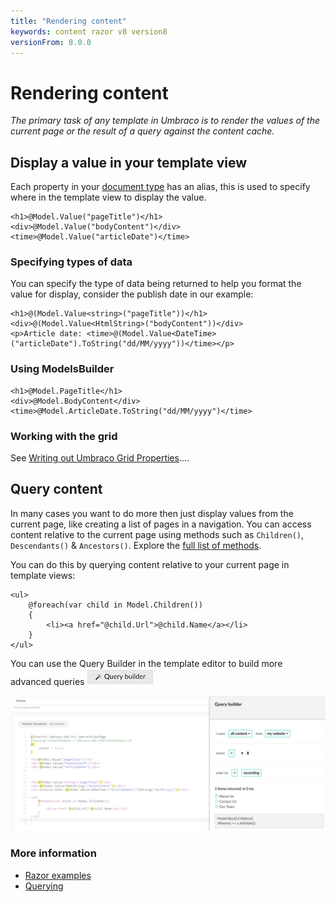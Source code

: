 ```yaml
---
title: "Rendering content"
keywords: content razor v8 version8
versionFrom: 8.0.0
---
```

# Rendering content

_The primary task of any template in Umbraco is to render the values of the current page or the result of a query against the content cache._

## Display a value in your template view

Each property in your [document type](../../Data/Defining-content/index.md#what-is-a-document-type) has an alias, this is used to specify where in the template view to display the value.

    <h1>@Model.Value("pageTitle")</h1>
    <div>@Model.Value("bodyContent")</div>
    <time>@Model.Value("articleDate")</time>

### Specifying types of data

You can specify the type of data being returned to help you format the value for display, consider the publish date in our example:

    <h1>@(Model.Value<string>("pageTitle"))</h1>
    <div>@(Model.Value<HtmlString>("bodyContent"))</div>
    <p>Article date: <time>@(Model.Value<DateTime>("articleDate").ToString("dd/MM/yyyy"))</time></p>

### Using ModelsBuilder

	<h1>@Model.PageTitle</h1>
	<div>@Model.BodyContent</div>
	<time>@Model.ArticleDate.ToString("dd/MM/yyyy")</time>

### Working with the grid

See [Writing out Umbraco Grid Properties](../../Backoffice/Property-Editors/Built-in-Property-Editors/Grid-Layout/Render-Grid-In-Template.md#render-grid-in-template)....


## Query content
In many cases you want to do more then just display values from the current page, like creating a list of pages in a navigation. You can access content relative to the current page using methods such as `Children()`, `Descendants()` & `Ancestors()`. Explore the [full list of methods](../../../Reference/Templating/Mvc/querying.md#traversing).

You can do this by querying content relative to your current page in template views:

    <ul>
        @foreach(var child in Model.Children())
        {
            <li><a href="@child.Url">@child.Name</a></li>
        }
    </ul>

You can use the Query Builder in the template editor to build more advanced queries
![Query button](images/button-v8.png)

![Query helper](images/query-v8.png)

### More information
- [Razor examples](../../../Reference/Templating/Mvc/examples.md)
- [Querying](../../..//Reference/Templating/Mvc/querying.md)

<!--
### Umbraco TV
- [Episode: Setting up our first template](http://umbraco.tv/videos/umbraco-v7/implementor/fundamentals/templating/alt-template/)
- [Episode: Insert Umbraco page field dialog](http://umbraco.tv/videos/umbraco-v7/implementor/fundamentals/templating/insert-umbraco-page-field-dialog/)
-->
